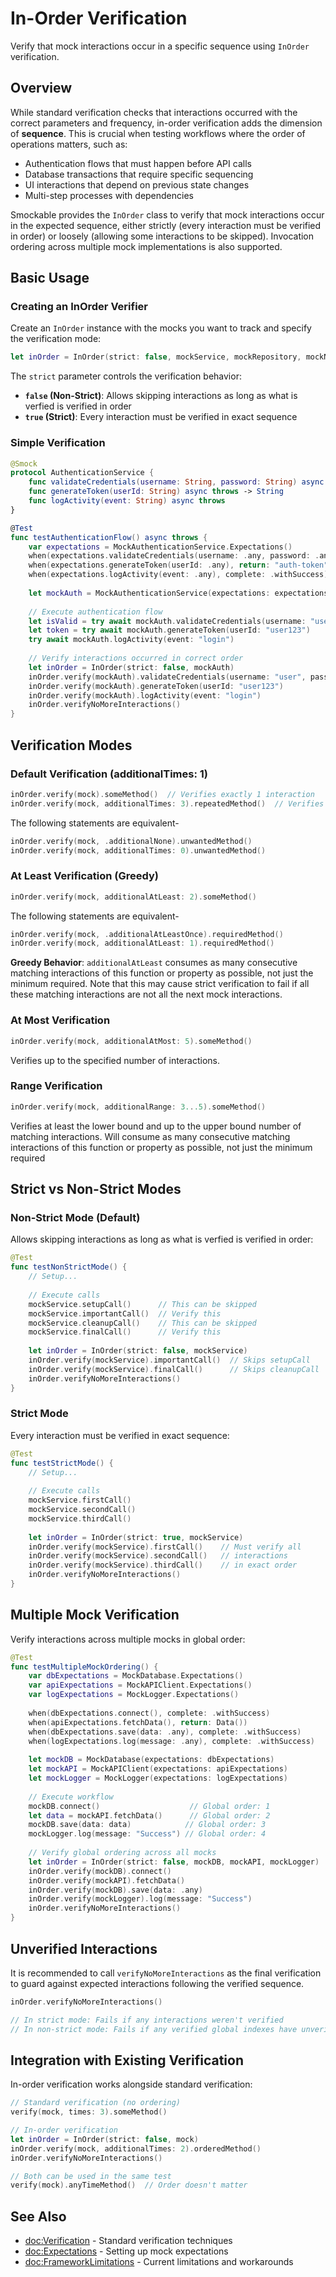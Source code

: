 # In-Order Verification

Verify that mock interactions occur in a specific sequence using `InOrder` verification.

## Overview

While standard verification checks that interactions occurred with the correct parameters and frequency, in-order verification adds the dimension of **sequence**. 
This is crucial when testing workflows where the order of operations matters, such as:

- Authentication flows that must happen before API calls
- Database transactions that require specific sequencing
- UI interactions that depend on previous state changes
- Multi-step processes with dependencies

Smockable provides the `InOrder` class to verify that mock interactions occur in the expected sequence, either strictly (every interaction must be verified in order) 
or loosely (allowing some interactions to be skipped). Invocation ordering across multiple mock implementations is also supported.

## Basic Usage

### Creating an InOrder Verifier

Create an `InOrder` instance with the mocks you want to track and specify the verification mode:

```swift
let inOrder = InOrder(strict: false, mockService, mockRepository, mockNotifier)
```

The `strict` parameter controls the verification behavior:
- **`false` (Non-Strict)**: Allows skipping interactions as long as what is verfied is verified in order
- **`true` (Strict)**: Every interaction must be verified in exact sequence

### Simple Verification

```swift
@Smock
protocol AuthenticationService {
    func validateCredentials(username: String, password: String) async throws -> Bool
    func generateToken(userId: String) async throws -> String
    func logActivity(event: String) async throws
}

@Test
func testAuthenticationFlow() async throws {
    var expectations = MockAuthenticationService.Expectations()
    when(expectations.validateCredentials(username: .any, password: .any), return: true)
    when(expectations.generateToken(userId: .any), return: "auth-token")
    when(expectations.logActivity(event: .any), complete: .withSuccess)
    
    let mockAuth = MockAuthenticationService(expectations: expectations)
    
    // Execute authentication flow
    let isValid = try await mockAuth.validateCredentials(username: "user", password: "pass")
    let token = try await mockAuth.generateToken(userId: "user123")
    try await mockAuth.logActivity(event: "login")
    
    // Verify interactions occurred in correct order
    let inOrder = InOrder(strict: false, mockAuth)
    inOrder.verify(mockAuth).validateCredentials(username: "user", password: "pass")
    inOrder.verify(mockAuth).generateToken(userId: "user123")
    inOrder.verify(mockAuth).logActivity(event: "login")
    inOrder.verifyNoMoreInteractions()
}
```

## Verification Modes

### Default Verification (additionalTimes: 1)

```swift
inOrder.verify(mock).someMethod()  // Verifies exactly 1 interaction
inOrder.verify(mock, additionalTimes: 3).repeatedMethod()  // Verifies exactly 3 interactions
```

The following statements are equivalent-

```swift
inOrder.verify(mock, .additionalNone).unwantedMethod()
inOrder.verify(mock, additionalTimes: 0).unwantedMethod()
```

### At Least Verification (Greedy)

```swift
inOrder.verify(mock, additionalAtLeast: 2).someMethod()
```

The following statements are equivalent-

```swift
inOrder.verify(mock, .additionalAtLeastOnce).requiredMethod()
inOrder.verify(mock, additionalAtLeast: 1).requiredMethod()
```

**Greedy Behavior**: `additionalAtLeast` consumes as many consecutive matching interactions of this function or property as possible, not just the minimum required.
Note that this may cause strict verification to fail if all these matching interactions are not all the next mock interactions.

### At Most Verification

```swift
inOrder.verify(mock, additionalAtMost: 5).someMethod()
```

Verifies up to the specified number of interactions.

### Range Verification

```swift
inOrder.verify(mock, additionalRange: 3...5).someMethod()
```

Verifies at least the lower bound and up to the upper bound number of matching interactions. Will consume as many consecutive matching interactions 
of this function or property as possible, not just the minimum required

## Strict vs Non-Strict Modes

### Non-Strict Mode (Default)

Allows skipping interactions as long as what is verfied is verified in order:

```swift
@Test
func testNonStrictMode() {
    // Setup...
    
    // Execute calls
    mockService.setupCall()      // This can be skipped
    mockService.importantCall()  // Verify this
    mockService.cleanupCall()    // This can be skipped
    mockService.finalCall()      // Verify this
    
    let inOrder = InOrder(strict: false, mockService)
    inOrder.verify(mockService).importantCall()  // Skips setupCall
    inOrder.verify(mockService).finalCall()      // Skips cleanupCall
    inOrder.verifyNoMoreInteractions()
}
```

### Strict Mode

Every interaction must be verified in exact sequence:

```swift
@Test
func testStrictMode() {
    // Setup...
    
    // Execute calls
    mockService.firstCall()
    mockService.secondCall()
    mockService.thirdCall()
    
    let inOrder = InOrder(strict: true, mockService)
    inOrder.verify(mockService).firstCall()    // Must verify all
    inOrder.verify(mockService).secondCall()   // interactions
    inOrder.verify(mockService).thirdCall()    // in exact order
    inOrder.verifyNoMoreInteractions()
}
```

## Multiple Mock Verification

Verify interactions across multiple mocks in global order:

```swift
@Test
func testMultipleMockOrdering() {
    var dbExpectations = MockDatabase.Expectations()
    var apiExpectations = MockAPIClient.Expectations()
    var logExpectations = MockLogger.Expectations()
    
    when(dbExpectations.connect(), complete: .withSuccess)
    when(apiExpectations.fetchData(), return: Data())
    when(dbExpectations.save(data: .any), complete: .withSuccess)
    when(logExpectations.log(message: .any), complete: .withSuccess)
    
    let mockDB = MockDatabase(expectations: dbExpectations)
    let mockAPI = MockAPIClient(expectations: apiExpectations)
    let mockLogger = MockLogger(expectations: logExpectations)
    
    // Execute workflow
    mockDB.connect()                    // Global order: 1
    let data = mockAPI.fetchData()      // Global order: 2
    mockDB.save(data: data)            // Global order: 3
    mockLogger.log(message: "Success") // Global order: 4
    
    // Verify global ordering across all mocks
    let inOrder = InOrder(strict: false, mockDB, mockAPI, mockLogger)
    inOrder.verify(mockDB).connect()
    inOrder.verify(mockAPI).fetchData()
    inOrder.verify(mockDB).save(data: .any)
    inOrder.verify(mockLogger).log(message: "Success")
    inOrder.verifyNoMoreInteractions()
}
```

## Unverified Interactions

It is recommended to call `verifyNoMoreInteractions` as the final verification to guard against expected interactions following the verified sequence.

```swift
inOrder.verifyNoMoreInteractions()

// In strict mode: Fails if any interactions weren't verified
// In non-strict mode: Fails if any verified global indexes have unverified interactions
```

## Integration with Existing Verification

In-order verification works alongside standard verification:

```swift
// Standard verification (no ordering)
verify(mock, times: 3).someMethod()

// In-order verification
let inOrder = InOrder(strict: false, mock)
inOrder.verify(mock, additionalTimes: 2).orderedMethod()
inOrder.verifyNoMoreInteractions()

// Both can be used in the same test
verify(mock).anyTimeMethod()  // Order doesn't matter
```

## See Also

- <doc:Verification> - Standard verification techniques
- <doc:Expectations> - Setting up mock expectations
- <doc:FrameworkLimitations> - Current limitations and workarounds
